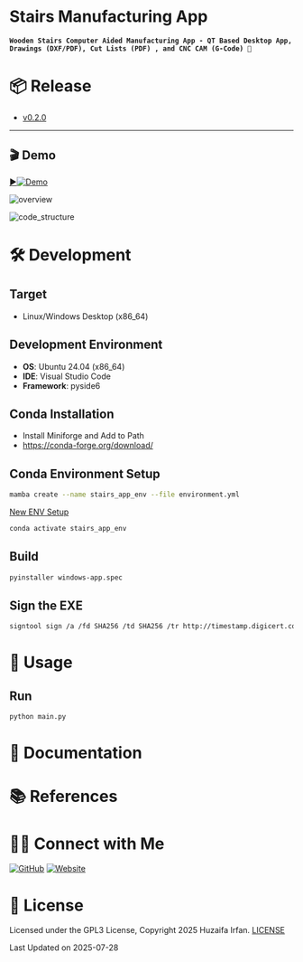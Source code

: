 # Stairs Manufacturing App
**`Wooden Stairs Computer Aided Manufacturing App - QT Based Desktop App, Drawings (DXF/PDF), Cut Lists (PDF) , and CNC CAM (G-Code) 🚀`**

<!-- •[Link](#)

<hr>

## 🎬 Demo

[![Demo](https://img.youtube.com/vi/video_id/0.jpg)](https://www.youtube.com/watch?v=video_id)

![overview](overview.drawio.png)

-->


# 📦 Release
- [v0.2.0](https://github.com/HuzaifaIrfan-CADCAM/stairs_app/releases)




<hr>


## 🎬 Demo

[▶️![Demo](https://img.youtube.com/vi/phJr-eCjHw4/hqdefault.jpg)](https://www.youtube.com/watch?v=phJr-eCjHw4)



![overview](docs/overview.drawio.png)

![code_structure](docs/code_structure.drawio.png)






# 🛠️ Development

## Target
- Linux/Windows Desktop (x86_64)

## Development Environment
- **OS**: Ubuntu 24.04 (x86_64)
- **IDE**: Visual Studio Code
- **Framework**: pyside6

## Conda Installation

- Install Miniforge and Add to Path
- https://conda-forge.org/download/


## Conda Environment Setup

```sh
mamba create --name stairs_app_env --file environment.yml
```

[New ENV Setup](env.md)

```sh
conda activate stairs_app_env
```


## Build

```sh
pyinstaller windows-app.spec
```

## Sign the EXE

```sh
signtool sign /a /fd SHA256 /td SHA256 /tr http://timestamp.digicert.com stairs_app.exe
```


# 🚀 Usage

## Run

```sh
python main.py
```



# 📝 Documentation

# 📚 References


# 🤝🏻 Connect with Me

[![GitHub](https://img.shields.io/badge/Github-%23222.svg?style=for-the-badge&logo=github&logoColor=white)](https://github.com/HuzaifaIrfan/)
[![Website](https://img.shields.io/badge/Website-%23222.svg?style=for-the-badge&logo=google-chrome&logoColor==%234285F4)](https://www.huzaifairfan.com)

# 📜 License

Licensed under the GPL3 License, Copyright 2025 Huzaifa Irfan. [LICENSE](LICENSE)

Last Updated on 2025-07-28
